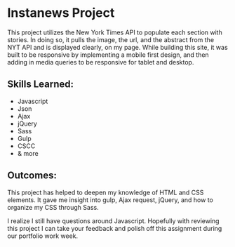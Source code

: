 # Instanews Project

This project utilizes the New York Times API to populate each section with stories. In doing so, it pulls the image, the url, and the abstract from the NYT API and is displayed clearly, on my page. While building this site, it was built to be responsive by implementing a mobile first design, and then adding in media queries to be responsive for tablet and desktop.

## Skills Learned:

- Javascript
- Json
- Ajax
- jQuery
- Sass
- Gulp
- CSCC
- & more

## Outcomes:

This project has helped to deepen my knowledge of HTML and CSS elements. It gave me insight into gulp, Ajax request, jQuery, and how to organize my CSS through Sass.

I realize I still have questions around Javascript. Hopefully with reviewing this project I can take your feedback and polish off this assignment during our portfolio work week.
